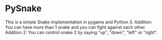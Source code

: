 # PySnake

This is a simple Snake Implementation in pygame and Python 3.
Addition: You can have more than 1 snake and you can fight against each other.
Addition 2: You can control snake 2 by saying "up", "down", "left" or "right".
